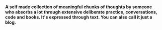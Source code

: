 #### A self made collection of meaningful chunks of thoughts by someone who absorbs a lot through extensive deliberate practice, conversations, code and books. It's expressed through text. You can also call it just a blog.
